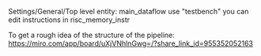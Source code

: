 Settings/General/Top level entity: main_dataflow
use "testbench"
you can edit instructions in risc_memory_instr  

To get a rough idea of the structure of the pipeline: 
https://miro.com/app/board/uXjVNhlnGwg=/?share_link_id=955352052163
